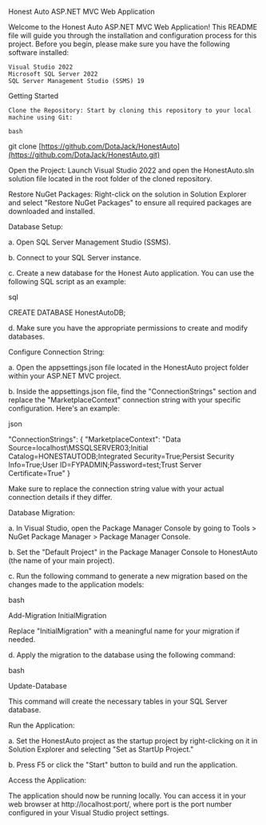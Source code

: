 Honest Auto ASP.NET MVC Web Application

Welcome to the Honest Auto ASP.NET MVC Web Application! This README file will guide you through the installation and configuration process for this project. Before you begin, please make sure you have the following software installed:

    Visual Studio 2022
    Microsoft SQL Server 2022
    SQL Server Management Studio (SSMS) 19

Getting Started

    Clone the Repository: Start by cloning this repository to your local machine using Git:

    bash

git clone [https://github.com/DotaJack/HonestAuto](https://github.com/DotaJack/HonestAuto.git)

Open the Project: Launch Visual Studio 2022 and open the HonestAuto.sln solution file located in the root folder of the cloned repository.

Restore NuGet Packages: Right-click on the solution in Solution Explorer and select "Restore NuGet Packages" to ensure all required packages are downloaded and installed.

Database Setup:

a. Open SQL Server Management Studio (SSMS).

b. Connect to your SQL Server instance.

c. Create a new database for the Honest Auto application. You can use the following SQL script as an example:

sql

CREATE DATABASE HonestAutoDB;

d. Make sure you have the appropriate permissions to create and modify databases.

Configure Connection String:

a. Open the appsettings.json file located in the HonestAuto project folder within your ASP.NET MVC project.

b. Inside the appsettings.json file, find the "ConnectionStrings" section and replace the "MarketplaceContext" connection string with your specific configuration. Here's an example:

json

"ConnectionStrings": {
    "MarketplaceContext": "Data Source=localhost\\MSSQLSERVER03;Initial Catalog=HONESTAUTODB;Integrated Security=True;Persist Security Info=True;User ID=FYPADMIN;Password=test;Trust Server Certificate=True"
}

Make sure to replace the connection string value with your actual connection details if they differ.

Database Migration:

a. In Visual Studio, open the Package Manager Console by going to Tools > NuGet Package Manager > Package Manager Console.

b. Set the "Default Project" in the Package Manager Console to HonestAuto (the name of your main project).

c. Run the following command to generate a new migration based on the changes made to the application models:

bash

Add-Migration InitialMigration

Replace "InitialMigration" with a meaningful name for your migration if needed.

d. Apply the migration to the database using the following command:

bash

Update-Database

This command will create the necessary tables in your SQL Server database.

Run the Application:

a. Set the HonestAuto project as the startup project by right-clicking on it in Solution Explorer and selecting "Set as StartUp Project."

b. Press F5 or click the "Start" button to build and run the application.

Access the Application:

The application should now be running locally. You can access it in your web browser at http://localhost:port/, where port is the port number configured in your Visual Studio project settings.
